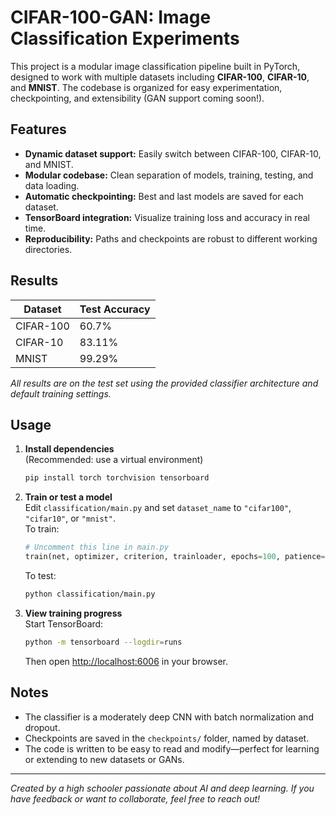 # CIFAR-100-GAN: Image Classification Experiments

This project is a modular image classification pipeline built in PyTorch, designed to work with multiple datasets including **CIFAR-100**, **CIFAR-10**, and **MNIST**. The codebase is organized for easy experimentation, checkpointing, and extensibility (GAN support coming soon!).

## Features

- **Dynamic dataset support:** Easily switch between CIFAR-100, CIFAR-10, and MNIST.
- **Modular codebase:** Clean separation of models, training, testing, and data loading.
- **Automatic checkpointing:** Best and last models are saved for each dataset.
- **TensorBoard integration:** Visualize training loss and accuracy in real time.
- **Reproducibility:** Paths and checkpoints are robust to different working directories.

## Results

| Dataset   | Test Accuracy |
|-----------|---------------|
| CIFAR-100 |   60.7%       |
| CIFAR-10  |   83.11%      |
| MNIST     |   99.29%      |

*All results are on the test set using the provided classifier architecture and default training settings.*

## Usage

1. **Install dependencies**  
   (Recommended: use a virtual environment)
   ```bash
   pip install torch torchvision tensorboard
   ```

2. **Train or test a model**  
   Edit `classification/main.py` and set `dataset_name` to `"cifar100"`, `"cifar10"`, or `"mnist"`.  
   To train:
   ```python
   # Uncomment this line in main.py
   train(net, optimizer, criterion, trainloader, epochs=100, patience=5, resume_best=False, dataset_name=dataset_name)
   ```
   To test:
   ```bash
   python classification/main.py
   ```

3. **View training progress**  
   Start TensorBoard:
   ```bash
   python -m tensorboard --logdir=runs
   ```
   Then open [http://localhost:6006](http://localhost:6006) in your browser.

## Notes

- The classifier is a moderately deep CNN with batch normalization and dropout.
- Checkpoints are saved in the `checkpoints/` folder, named by dataset.
- The code is written to be easy to read and modify—perfect for learning or extending to new datasets or GANs.

---

*Created by a high schooler passionate about AI and deep learning. If you have feedback or want to collaborate, feel free to reach out!*
